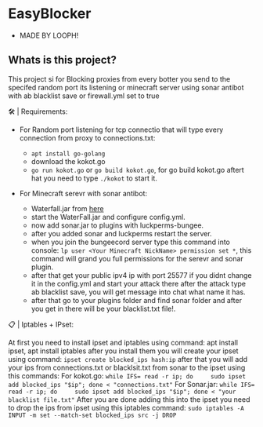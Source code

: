 # EasyBlocker

+ MADE BY LOOPH!

## Whats is this project?
This project si for Blocking proxies from every botter you send to the specifed random port its listening or minecraft server using sonar antibot with ab blacklist save or firewall.yml set to true


🛠️ | Requirements:

* For Random port listening for tcp connectio that  will type every connection from proxy to connections.txt:
  - ```apt install go-golang```
  - download the kokot.go
  - ```go run kokot.go``` or ```go build kokot.go```, for go build kokot.go aftert hat you need to type ```./kokot``` to start it.
   
* For Minecraft serevr with sonar antibot:
  - Waterfall.jar from [here](https://papermc.io/software/waterfall)
  - start the WaterFall.jar and configure config.yml.
  - now add sonar.jar to plugins with luckperms-bungee.
  - after you added sonar and luckperms restart the server.
  - when you join the bungeecord server type this command into console: ```lp user <Your Minecraft NickName> permission set *```, this command will grand you full permissions for the serevr and sonar plugin.
  - after that get your public ipv4 ip with port 25577 if you didnt change it in the config.yml and start your attack there after the attack type ab blacklist save, you will get message into chat what name it has.
  - after that go to your plugins folder and find sonar folder and after you get in there will be your blacklist.txt file!.
  
📋 | Iptables + IPset: 

 At first you need to install ipset and iptables using command: apt install ipset, apt install iptables
 after you install them you will create your ipset using command: ```ipset create blocked_ips hash:ip```
 after that you will add your ips from connections.txt or blacklsit.txt from sonar to the ipset using this commands:
  For kokot.go: ```while IFS= read -r ip; do     sudo ipset add blocked_ips "$ip"; done < "connections.txt"```
  For Sonar.jar: ```while IFS= read -r ip; do     sudo ipset add blocked_ips "$ip"; done < "your blacklist file.txt"```
 After you are done adding this into the ipset you need to drop the ips from ipset using this iptables command: ```sudo iptables -A INPUT -m set --match-set blocked_ips src -j DROP```
